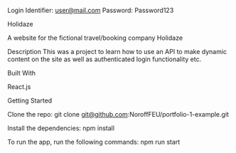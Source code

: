 Login
Identifier: user@mail.com
Password: Password123

Holidaze

A website for the fictional travel/booking company Holidaze

Description
This was a project to learn how to use an API to make dynamic content on the site as well as authenticated login functionality etc.

Built With

React.js

Getting Started

Clone the repo:
git clone git@github.com:NoroffFEU/portfolio-1-example.git

Install the dependencies:
npm install

To run the app, run the following commands:
npm run start
